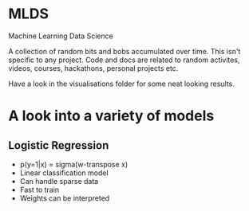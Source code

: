 # MLDS
Machine Learning Data Science

A collection of random bits and bobs accumulated over time. This isn't specific to any project. Code and docs are related to random activites, videos, courses, hackathons, personal projects etc. 

Have a look in the visualisations folder for some neat looking results. 


# A look into a variety of models

## Logistic Regression
* p(y=1|x) = sigma(w-transpose x)
* Linear classification model
* Can handle sparse data
* Fast to train
* Weights can be interpreted 